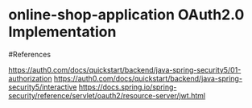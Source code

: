 # online-shop-application OAuth2.0 Implementation

#References

https://auth0.com/docs/quickstart/backend/java-spring-security5/01-authorization
https://auth0.com/docs/quickstart/backend/java-spring-security5/interactive
https://docs.spring.io/spring-security/reference/servlet/oauth2/resource-server/jwt.html
